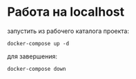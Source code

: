 # Работа на localhost

запустить из рабочего каталога проекта:
```
docker-compose up -d
```
для завершения:
```
docker-compose down
```
